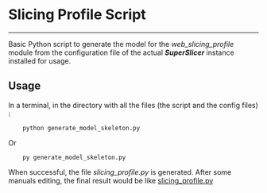 # Slicing Profile Script

---

Basic Python script to generate the model for the *web_slicing_profile* module from the configuration file of the actual
***SuperSlicer*** instance installed for usage.

## Usage
In a terminal, in the directory with all the files (the script and the config files) :
```{r}
    python generate_model_skeleton.py
```
Or
```{r}
    py generate_model_skeleton.py
```

When successful, the file *slicing_profile.py* is generated. After some manuals editing, the final result would be like
[slicing_profile.py](slicing_profile.py)